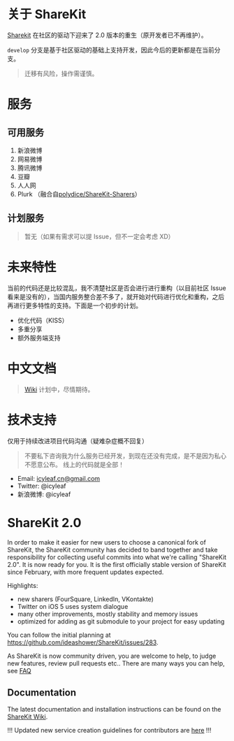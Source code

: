 # 关于 ShareKit

[Sharekit](https://github.com/ShareKit/ShareKit) 在社区的驱动下迎来了 2.0 版本的重生（原开发者已不再维护）。

`develop` 分支是基于社区驱动的基础上支持开发，因此今后的更新都是在当前分支。

> 迁移有风险，操作需谨慎。

# 服务

## 可用服务

1. 新浪微博
2. 网易微博
3. 腾讯微博
4. 豆瓣
5. 人人网
6. Plurk （融合自[polydice/ShareKit-Sharers](https://github.com/polydice/ShareKit-Sharers)）

## 计划服务

> 暂无（如果有需求可以提 Issue，但不一定会考虑 XD）


# 未来特性

当前的代码还是比较混乱，我不清楚社区是否会进行进行重构（以目前社区 Issue 看来是没有的），当国内服务整合差不多了，就开始对代码进行优化和重构，之后再进行更多特性的支持。下面是一个初步的计划。

* 优化代码（KISS）
* 多重分享
* 额外服务端支持


# 中文文档

> [Wiki](https://github.com/icyleaf/ShareKit/wiki) 计划中，尽情期待。


# 技术支持

仅用于持续改进项目代码沟通（疑难杂症概不回复）

 > 不要私下咨询我为什么服务已经开发，到现在还没有完成，是不是因为私心不愿意公布。
 > 线上的代码就是全部！

* Email: icyleaf.cn@gmail.com
* Twitter: @icyleaf
* 新浪微博: @icyleaf


ShareKit 2.0
============

In order to make it easier for new users to choose a canonical fork of ShareKit, the ShareKit community has decided to band together and take responsibility for collecting useful commits into what we're calling "ShareKit 2.0". It is now ready for you. It is the first officially stable version of ShareKit since February, with more frequent updates expected.

Highlights:

* new sharers (FourSquare, LinkedIn, VKontakte)
* Twitter on iOS 5 uses system dialogue
* many other improvements, mostly stability and memory issues
* optimized for adding as git submodule to your project for easy updating

You can follow the initial planning at https://github.com/ideashower/ShareKit/issues/283.

As ShareKit is now community driven, you are welcome to help, to judge new features, review pull requests etc.. There are many ways you can help, see [FAQ](https://github.com/ShareKit/ShareKit/wiki/FAQ)

Documentation
-------------

The latest documentation and installation instructions can be found on the [ShareKit Wiki](https://github.com/ShareKit/ShareKit/wiki).

!!! Updated new service creation guidelines for contributors are [here](https://github.com/ShareKit/ShareKit/wiki/New-service-creator's-guidelines) !!!